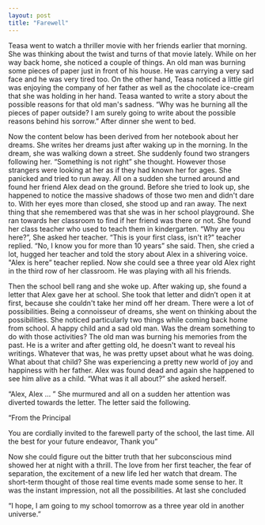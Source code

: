 ```yaml
---
layout: post
title: "Farewell"
---
```


Teasa went to watch a thriller movie with her friends earlier that morning. She was thinking about the twist and turns of that movie lately. While on her way back home, she noticed a couple of things. An old man was burning some pieces of paper just in front of his house. He was carrying a very sad face and he was very tired too. On the other hand, Teasa noticed a little girl was enjoying the company of her father as well as the chocolate ice-cream that she was holding in her hand. Teasa wanted to write a story about the possible reasons for that old man's sadness. “Why was he burning all the pieces of paper outside? I am surely going to write about the possible reasons behind his sorrow.” After dinner she went to bed. 

Now the content below has been derived from her notebook about her dreams. She writes her dreams just after waking up in the morning. In the dream, she was walking down a street. She suddenly found two strangers following her. “Something is not right” she thought. However those strangers were looking at her as if they had known her for ages. She panicked and tried to run away. All on a sudden she turned around and found her friend Alex dead on the ground. Before she tried to look up, she happened to notice the massive shadows of those two men and didn't dare to. With her eyes more than closed, she stood up and ran away. The next thing that she remembered was that she was in her school playground. She ran towards her classroom to find if her friend was there or not. She found her class teacher who used to teach them in kindergarten.  “Why are you here?”, She asked her teacher. “This is your first class, isn't it?” teacher replied. “No, I know you for more than 10 years” she said. Then, she cried a lot, hugged her teacher and told the story about Alex in a shivering voice. "Alex is here” teacher replied. Now she could see a three year old Alex right in the third row of her classroom. He was playing with all his friends.  

Then the school bell rang and she woke up. After waking up, she found a letter that Alex gave her at school. She took that letter and didn’t open it at first, because she couldn't take her mind off her dream. There were a lot of possibilities. Being a connoisseur of dreams, she went on thinking about the possibilities. She noticed particularly two things while coming back home from school. A happy child and a sad old man. Was the dream something to do with those activities? The old man was burning his memories from the past. He is a writer and after getting old, he doesn't want to reveal his writings. Whatever that was, he was pretty upset about what he was doing. What about that child? She was experiencing a pretty new world of joy and happiness with her father. Alex was found dead and again she happened to see him alive as a child. “What was it all about?” she asked herself. 

“Alex, Alex … ” She murmured and all on a sudden her attention was diverted towards the letter. The letter said the following.


“From the Principal

You are cordially invited to the farewell party of the school, the last time. All the best for your future endeavor, Thank you”


Now she could figure out the bitter truth that her subconscious mind showed her at night with a thrill. The love from her first teacher, the fear of separation, the excitement of a new life led her watch that dream. The short-term thought of those real time events made some sense to her. It was the instant impression, not all the possibilities. At last she concluded 


“I hope, I am going to my school tomorrow as a three year old in another universe.”
